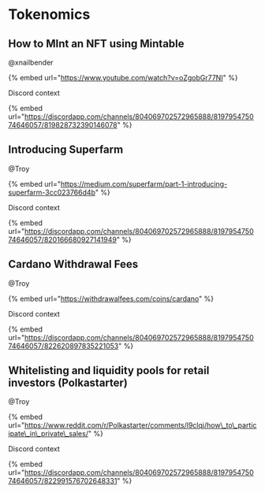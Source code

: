 # Tokenomics

## How to MInt an NFT using Mintable

@xnailbender

{% embed url="https://www.youtube.com/watch?v=oZgobGr77NI" %}

Discord context

{% embed url="https://discordapp.com/channels/804069702572965888/819795475074646057/819828732390146078" %}



## Introducing Superfarm

@Troy

{% embed url="https://medium.com/superfarm/part-1-introducing-superfarm-3cc023766d4b" %}

Discord context

{% embed url="https://discordapp.com/channels/804069702572965888/819795475074646057/820166680927141949" %}

## Cardano Withdrawal Fees

@Troy

{% embed url="https://withdrawalfees.com/coins/cardano" %}

Discord context

{% embed url="https://discordapp.com/channels/804069702572965888/819795475074646057/822620897835221053" %}

## Whitelisting and liquidity pools for retail investors \(Polkastarter\)

@Troy

{% embed url="https://www.reddit.com/r/Polkastarter/comments/l9clqj/how\_to\_participate\_in\_private\_sales/" %}

Discord context

{% embed url="https://discordapp.com/channels/804069702572965888/819795475074646057/822991576702648331" %}



